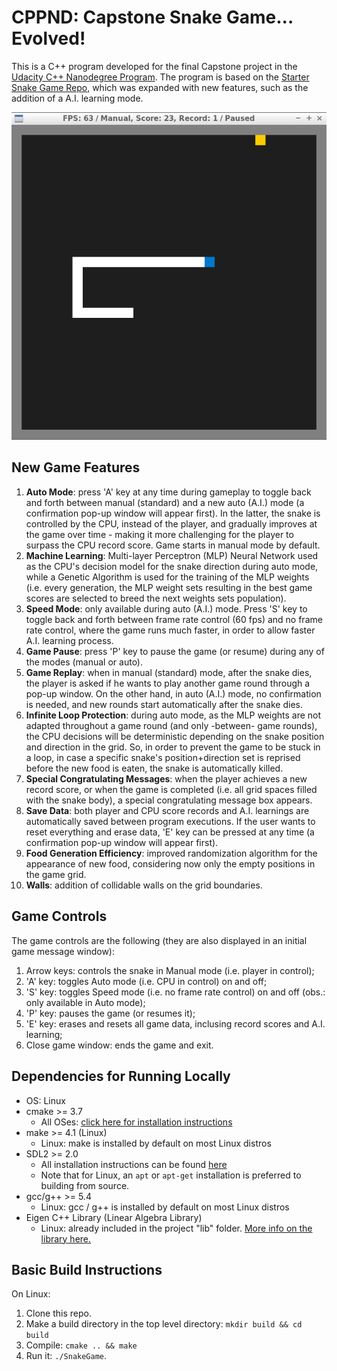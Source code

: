 # CPPND: Capstone Snake Game... Evolved!

This is a C++ program developed for the final Capstone project in the [Udacity C++ Nanodegree Program](https://www.udacity.com/course/c-plus-plus-nanodegree--nd213). 
The program is based on the [Starter Snake Game Repo](https://github.com/udacity/CppND-Capstone-Snake-Game), which was expanded with new features, such as the addition of a A.I. learning mode.

<img src="snake_game_evolved.png"/>

## New Game Features

1. **Auto Mode**: press 'A' key at any time during gameplay to toggle back and forth between manual (standard) and a new auto (A.I.) mode (a confirmation pop-up window will appear first). In the latter, the snake is controlled by the CPU, instead of the player, and gradually improves at the game over time - making it more challenging for the player to surpass the CPU record score. Game starts in manual mode by default.
2. **Machine Learning**: Multi-layer Perceptron (MLP) Neural Network used as the CPU's decision model for the snake direction during auto mode, while a Genetic Algorithm is used for the training of the MLP weights (i.e. every generation, the MLP weight sets resulting in the best game scores are selected to breed the next weights sets population).
3. **Speed Mode**: only available during auto (A.I.) mode. Press 'S' key to toggle back and forth between frame rate control (60 fps) and no frame rate control, where the game runs much faster, in order to allow faster A.I. learning process.
4. **Game Pause**: press 'P' key to pause the game (or resume) during any of the modes (manual or auto).
5. **Game Replay**: when in manual (standard) mode, after the snake dies, the player is asked if he wants to play another game round through a pop-up window. On the other hand, in auto (A.I.) mode, no confirmation is needed, and new rounds start automatically after the snake dies.
6. **Infinite Loop Protection**: during auto mode, as the MLP weights are not adapted throughout a game round (and only -between- game rounds), the CPU decisions will be deterministic depending on the snake position and direction in the grid. So, in order to prevent the game to be stuck in a loop, in case a specific snake's position+direction set is reprised before the new food is eaten, the snake is automatically killed.
7. **Special Congratulating Messages**: when the player achieves a new record score, or when the game is completed (i.e. all grid spaces filled with the snake body), a special congratulating message box appears.
8. **Save Data**: both player and CPU score records and A.I. learnings are automatically saved between program executions. If the user wants to reset everything and erase data, 'E' key can be pressed at any time (a confirmation pop-up window will appear first).
9. **Food Generation Efficiency**: improved randomization algorithm for the appearance of new food, considering now only the empty positions in the game grid.
10. **Walls**: addition of collidable walls on the grid boundaries.

## Game Controls

The game controls are the following (they are also displayed in an initial game message window):
1. Arrow keys: controls the snake in Manual mode (i.e. player in control);
2. 'A' key: toggles Auto mode (i.e. CPU in control) on and off;
3. 'S' key: toggles Speed mode (i.e. no frame rate control) on and off (obs.: only available in Auto mode);
4. 'P' key: pauses the game (or resumes it);
5. 'E' key: erases and resets all game data, inclusing record scores and A.I. learning;
6. Close game window: ends the game and exit.

## Dependencies for Running Locally
* OS: Linux
* cmake >= 3.7
  * All OSes: [click here for installation instructions](https://cmake.org/install/)
* make >= 4.1 (Linux)
  * Linux: make is installed by default on most Linux distros
* SDL2 >= 2.0
  * All installation instructions can be found [here](https://wiki.libsdl.org/Installation)
  * Note that for Linux, an `apt` or `apt-get` installation is preferred to building from source.
* gcc/g++ >= 5.4
  * Linux: gcc / g++ is installed by default on most Linux distros
* Eigen C++ Library (Linear Algebra Library)
  * Linux: already included in the project "lib" folder. [More info on the library here.](https://eigen.tuxfamily.org/index.php?title=Main_Page)

## Basic Build Instructions

On Linux:
1. Clone this repo.
2. Make a build directory in the top level directory: `mkdir build && cd build`
3. Compile: `cmake .. && make`
4. Run it: `./SnakeGame`.

